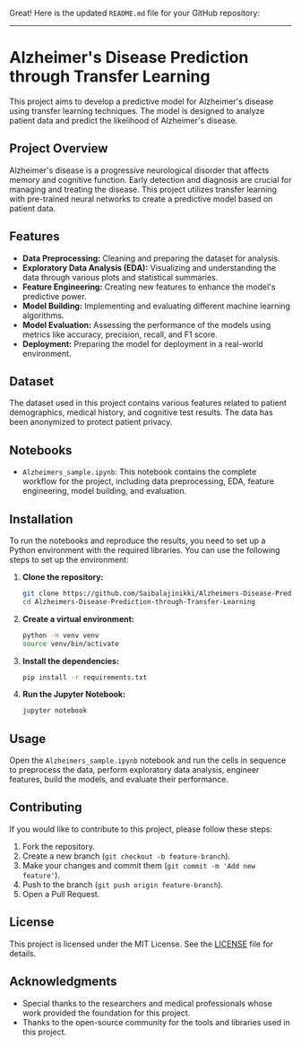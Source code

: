 Great! Here is the updated `README.md` file for your GitHub repository:

---

# Alzheimer's Disease Prediction through Transfer Learning

This project aims to develop a predictive model for Alzheimer's disease using transfer learning techniques. The model is designed to analyze patient data and predict the likelihood of Alzheimer's disease.

## Project Overview

Alzheimer's disease is a progressive neurological disorder that affects memory and cognitive function. Early detection and diagnosis are crucial for managing and treating the disease. This project utilizes transfer learning with pre-trained neural networks to create a predictive model based on patient data.

## Features

- **Data Preprocessing:** Cleaning and preparing the dataset for analysis.
- **Exploratory Data Analysis (EDA):** Visualizing and understanding the data through various plots and statistical summaries.
- **Feature Engineering:** Creating new features to enhance the model's predictive power.
- **Model Building:** Implementing and evaluating different machine learning algorithms.
- **Model Evaluation:** Assessing the performance of the models using metrics like accuracy, precision, recall, and F1 score.
- **Deployment:** Preparing the model for deployment in a real-world environment.

## Dataset

The dataset used in this project contains various features related to patient demographics, medical history, and cognitive test results. The data has been anonymized to protect patient privacy.

## Notebooks

- `Alzheimers_sample.ipynb`: This notebook contains the complete workflow for the project, including data preprocessing, EDA, feature engineering, model building, and evaluation.

## Installation

To run the notebooks and reproduce the results, you need to set up a Python environment with the required libraries. You can use the following steps to set up the environment:

1. **Clone the repository:**
   ```bash
   git clone https://github.com/Saibalajinikki/Alzheimers-Disease-Prediction-through-Transfer-Learning.git
   cd Alzheimers-Disease-Prediction-through-Transfer-Learning
   ```

2. **Create a virtual environment:**
   ```bash
   python -m venv venv
   source venv/bin/activate  
   ```

3. **Install the dependencies:**
   ```bash
   pip install -r requirements.txt
   ```

4. **Run the Jupyter Notebook:**
   ```bash
   jupyter notebook
   ```

## Usage

Open the `Alzheimers_sample.ipynb` notebook and run the cells in sequence to preprocess the data, perform exploratory data analysis, engineer features, build the models, and evaluate their performance.

## Contributing

If you would like to contribute to this project, please follow these steps:

1. Fork the repository.
2. Create a new branch (`git checkout -b feature-branch`).
3. Make your changes and commit them (`git commit -m 'Add new feature'`).
4. Push to the branch (`git push origin feature-branch`).
5. Open a Pull Request.

## License

This project is licensed under the MIT License. See the [LICENSE](LICENSE) file for details.

## Acknowledgments

- Special thanks to the researchers and medical professionals whose work provided the foundation for this project.
- Thanks to the open-source community for the tools and libraries used in this project.
